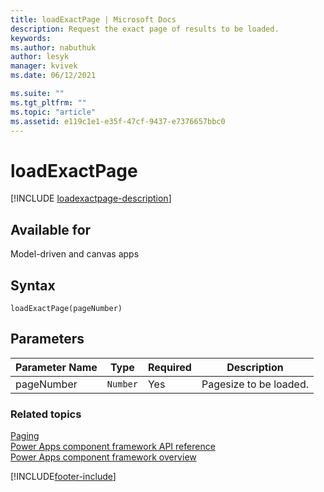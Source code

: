 ```yaml
---
title: loadExactPage | Microsoft Docs
description: Request the exact page of results to be loaded.
keywords:
ms.author: nabuthuk
author: lesyk
manager: kvivek
ms.date: 06/12/2021

ms.suite: ""
ms.tgt_pltfrm: ""
ms.topic: "article"
ms.assetid: e119c1e1-e35f-47cf-9437-e7376657bbc0
---
```


# loadExactPage

[!INCLUDE [loadexactpage-description](includes/loadexactpage-description.md)]

## Available for

Model-driven and canvas apps

## Syntax

`loadExactPage(pageNumber)`

## Parameters

| Parameter Name | Type     | Required | Description            |
| -------------- | -------- | -------- | ---------------------- |
| pageNumber     | `Number` | Yes      | Pagesize to be loaded. |

### Related topics

[Paging](../paging.md)<br/>
[Power Apps component framework API reference](../../reference/index.md)<br/>
[Power Apps component framework overview](../../overview.md)

[!INCLUDE[footer-include](../../../../includes/footer-banner.md)]

